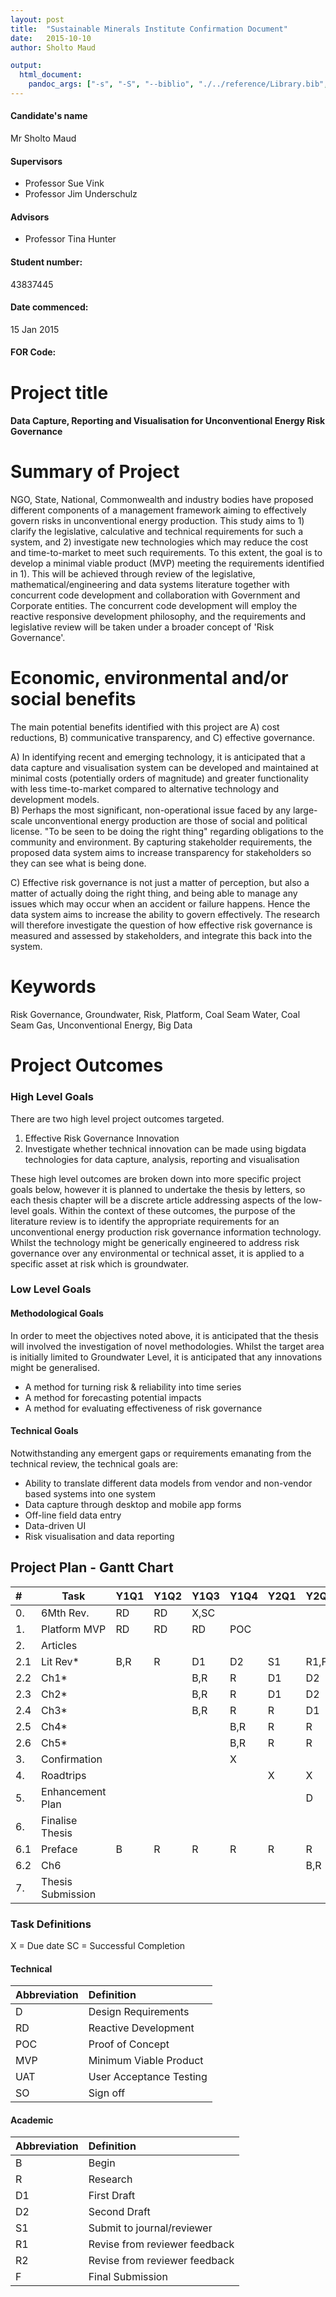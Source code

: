 ```yaml
---
layout: post
title:  "Sustainable Minerals Institute Confirmation Document"
date:   2015-10-10 
author: Sholto Maud

output: 
  html_document:
    pandoc_args: ["-s", "-S", "--biblio", "./../reference/Library.bib", "--csl", "./../reference/chicago-author-date.csl", "-o", "./summary.html"]
---
```


#### Candidate's name
Mr Sholto Maud

#### Supervisors 

* Professor Sue Vink
* Professor Jim Underschulz

#### Advisors 

* Professor Tina Hunter

#### Student number: 
43837445

#### Date commenced: 
15 Jan 2015

#### FOR Code: 

# Project title

#### Data Capture, Reporting and Visualisation for Unconventional Energy Risk Governance

# Summary of Project

NGO, State, National, Commonwealth and industry bodies have proposed different components of a management framework aiming to effectively govern risks in unconventional energy production. This study aims to 1) clarify the legislative, calculative and technical requirements for such a system, and 2) investigate new technologies which may reduce the cost and time-to-market to meet such requirements. To this extent, the goal is to develop a minimal viable product (MVP) meeting the requirements identified in 1). This will be achieved through review of the legislative, mathematical/engineering and data systems literature together with concurrent code development and collaboration with Government and Corporate entities. The concurrent code development will employ the reactive responsive development philosophy, and the requirements and legislative review will be taken under a broader concept of 'Risk Governance'.

# Economic, environmental and/or social benefits

The main potential benefits identified with this project are A) cost reductions, B) communicative transparency, and C) effective governance.  

A) In identifying recent and emerging technology, it is anticipated that a data capture and visualisation system can be developed and maintained at minimal costs (potentially orders of magnitude) and greater functionality with less time-to-market compared to alternative technology and development models.  
B) Perhaps the most significant, non-operational issue faced by any large-scale unconventional energy production are those of social and political license. "To be seen to be doing the right thing" regarding obligations to the community and environment. By capturing stakeholder requirements, the proposed data system aims to increase transparency for stakeholders so they can see what is being done.

C) Effective risk governance is not just a matter of perception, but also a matter of actually doing the right thing, and being able to manage any issues which may occur when an accident or failure happens. Hence the data system aims to increase the ability to govern effectively. The research will therefore investigate the question of how effective risk governance is measured and assessed by stakeholders, and integrate this back into the system.

# Keywords

Risk Governance, Groundwater, Risk, Platform, Coal Seam Water, Coal Seam Gas, Unconventional Energy, Big Data

# Project Outcomes

### High Level Goals

There are two high level project outcomes targeted. 

1. Effective Risk Governance Innovation 
2. Investigate whether technical innovation can be made using bigdata technologies for data capture, analysis, reporting and visualisation 

These high level outcomes are broken down into more specific project goals below, however it is planned to undertake the thesis by letters, so each thesis chapter will be a discrete article addressing aspects of the low-level goals. Within the context of these outcomes, the purpose of the literature review is to identify the appropriate requirements for an unconventional energy production risk governance information technology. Whilst the technology might be generically engineered to address risk governance over any environmental or technical asset, it is applied to a specific asset at risk which is groundwater.

### Low Level Goals

#### Methodological Goals

In order to meet the objectives noted above, it is anticipated that the thesis will involved the investigation of novel methodologies. Whilst the target area is initially limited to Groundwater Level, it is anticipated that any innovations might be generalised.

* A method for turning risk & reliability into time series
* A method for forecasting potential impacts
* A method for evaluating effectiveness of risk governance

#### Technical Goals

Notwithstanding any emergent gaps or requirements emanating from the technical review, the technical goals are:

* Ability to translate different data models from vendor and non-vendor based systems into one system 
* Data capture through desktop and mobile app forms
* Off-line field data entry
* Data-driven UI
* Risk visualisation and data reporting   

## Project Plan - Gantt Chart

|#    |Task                      |Y1Q1 |Y1Q2 |Y1Q3 |Y1Q4 |Y2Q1 |Y2Q2 |Y2Q3 |Y2Q4 |Y3Q1 |Y3Q2 |Y3Q3 |Y3Q4 |
|:----|--------------------------|-----|-----|-----|-----|-----|-----|-----|-----|-----|-----|-----|-----|
|0.   | 6Mth Rev. |RD   |RD   |X,SC |   |     |     |     |     |     |     |     |     |
|1.   | Platform MVP             |RD   |RD   |RD   |POC  |     |     |     |     |     |     |     |     |
|2.   | Articles                 |     |     |     |     |     |     |     |     |     |     |     |     |
|2.1  | Lit Rev*                 |B,R  |R    |D1   |D2   |S1   |R1,F |     |     |     |     |     |     |
|2.2  | Ch1*                     |     |     |B,R  |R    |D1   |D2   |S1   |R1,F |     |     |     |     |
|2.3  | Ch2*                     |     |     |B,R  |R    |D1   |D2   |S1   |R1,F |     |     |     |     |
|2.4  | Ch3*                     |     |     |B,R  |R    |R    |D1   |D2   |S    |R1,F |     |     |     |
|2.5  | Ch4*                     |     |     |     |B,R  |R    |R    |D1   |D2   |S    |R1,F |     |     |
|2.6  | Ch5*                     |     |     |     |B,R  |R    |R    |D1   |D2   |S    |R1,F |     |     |
|3.   | Confirmation             |     |     |     |X    |     |     |     |     |     |     |     |     |
|4.   | Roadtrips                |     |     |     |     |X    |X    |     |     |     |     |     |     |
|5.   | Enhancement Plan         |     |     |     |     |     |D    |R    |RD   |RD   |UAT  |SO   |     |
|6.   | Finalise Thesis          |     |     |     |     |     |     |     |     |B    |D1   |R1   |R2,F |
|6.1  | Preface                  |B    |R    |R    |R    |R    |R    |R    |R    |R,D1 |D2,R1|R2,F |     |
|6.2  | Ch6                      |     |     |     |     |     |B,R  |R    |R    |R,D1 |D2,R1|R2,F |     |
|7.   | Thesis Submission        |     |     |     |     |     |     |     |     |     |     |     |X    |

### Task Definitions
X = Due date
SC = Successful Completion

#### Technical
|Abbreviation| Definition |
|:---|:--------------------------|
|D | Design Requirements |
|RD | Reactive Development |
|POC | Proof of Concept |
|MVP | Minimum Viable Product |
|UAT | User Acceptance Testing |
|SO | Sign off |

#### Academic
|Abbreviation| Definition |
|:---|:--------------------------|
|B | Begin |
|R | Research | 
|D1 | First Draft |
|D2 | Second Draft |
|S1 | Submit to journal/reviewer |
|R1 | Revise from reviewer feedback |
|R2 | Revise from reviewer feedback |
|F  | Final Submission |

